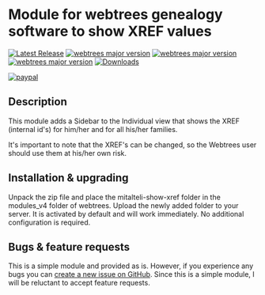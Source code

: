Module for webtrees genealogy software to show XREF values
==========================================================

[![Latest Release](https://img.shields.io/github/release/elysch/webtrees-mitalteli-show-xref.svg)][1]
[![webtrees major version](https://img.shields.io/badge/webtrees-v2.0.x-green)][2]
[![webtrees major version](https://img.shields.io/badge/webtrees-v2.1.x-green)][2]
[![webtrees major version](https://img.shields.io/badge/webtrees-v2.2.x-green)][2]
[![Downloads](https://img.shields.io/github/downloads/elysch/webtrees-mitalteli-show-xref/total.svg)]()

[![paypal](https://www.paypalobjects.com/en_US/i/btn/btn_donateCC_LG.gif)](https://www.paypal.com/donate/?business=EU37HN97QD9EU&no_recurring=0&currency_code=MXN)

Description
------------
This module adds a Sidebar to the Individual view that shows the XREF (internal id's) for him/her and for all his/her families.

It's important to note that the XREF's can be changed, so the Webtrees user should use them at his/her own risk.

Installation & upgrading
------------------------
Unpack the zip file and place the mitalteli-show-xref folder in the modules_v4 folder of webtrees. Upload the newly added folder to your server. It is activated by default and will work immediately. No additional configuration is required.

Bugs & feature requests
-------------------------
This is a simple module and provided as is. However, if you experience any bugs you can [create a new issue on GitHub][3]. Since this is a simple module, I will be reluctant to accept feature requests.

 [1]: https://github.com/elysch/webtrees-mitalteli-show-xref/releases/latest
 [2]: https://webtrees.github.io/download
 [3]: https://github.com/elysch/webtrees-mitalteli-show-xref/issues?state=open
